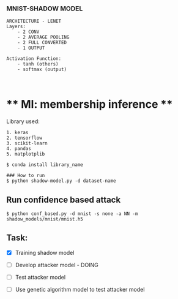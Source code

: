 ### MNIST-SHADOW MODEL
```
ARCHITECTURE - LENET
Layers:
    - 2 CONV
    - 2 AVERAGE POOLING
    - 2 FULL CONVERTED 
    - 1 OUTPUT

Activation Function:
    - tanh (others)
    - softmax (output)



```


# ** MI: membership inference **

Library used:
```
1. keras
2. tensorflow
3. scikit-learn
4. pandas
5. matplotplib

$ conda install library_name

### How to run
$ python shadow-model.py -d dataset-name

```

## Run confidence based attack
```
$ python conf_based.py -d mnist -s none -a NN -m shadow_models/mnist/mnist.h5
```


## Task:

- [x] Training shadow model
- [ ] Develop attacker model - DOING
- [ ] Test attacker model
- [ ] Use genetic algorithm model to test attacker model

